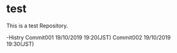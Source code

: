 # test
This is a test Repository.

-Histry
Commit001 19/10/2019 19:20(JST)
Commit002 19/10/2019 19:30(JST)